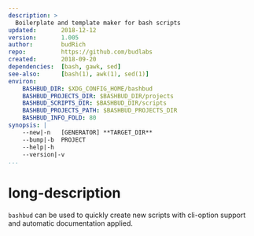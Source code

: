 ```yaml
---
description: >
  Boilerplate and template maker for bash scripts
updated:       2018-12-12
version:       1.005
author:        budRich
repo:          https://github.com/budlabs
created:       2018-09-20
dependencies:  [bash, gawk, sed]
see-also:      [bash(1), awk(1), sed(1)]
environ:
    BASHBUD_DIR: $XDG_CONFIG_HOME/bashbud
    BASHBUD_PROJECTS_DIR: $BASHBUD_DIR/projects
    BASHBUD_SCRIPTS_DIR: $BASHBUD_DIR/scripts
    BASHBUD_PROJECTS_PATH: $BASHBUD_PROJECTS_DIR
    BASHBUD_INFO_FOLD: 80
synopsis: |
    --new|-n   [GENERATOR] **TARGET_DIR**
    --bump|-b  PROJECT
    --help|-h
    --version|-v
...
```


# long-description

`bashbud` can be used to quickly create new scripts with cli-option support and automatic documentation applied.

